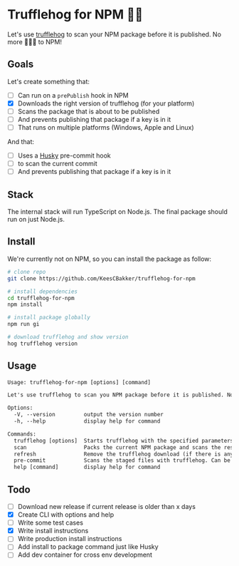 # Trufflehog for NPM 🔑🐷

Let's use <a href="https://github.com/trufflesecurity/trufflehog">trufflehog</a> to scan your NPM package before it is published. No more 🔑🔑🔑 to NPM!

## Goals

Let's create something that:

- [ ] Can run on a `prePublish` hook in NPM
- [x] Downloads the right version of trufflehog (for your platform)
- [ ] Scans the package that is about to be published
- [ ] And prevents publishing that package if a key is in it
- [ ] That runs on multiple platforms (Windows, Apple and Linux)

And that:

- [ ] Uses a <a href="https://www.npmjs.com/package/husky">Husky</a> pre-commit hook
- [ ] to scan the current commit
- [ ] And prevents publishing that package if a key is in it

## Stack

The internal stack will run TypeScript on Node.js. The final package should run on just Node.js.

## Install

We're currently not on NPM, so you can install the package as follow:

```sh
# clone repo
git clone https://github.com/KeesCBakker/trufflehog-for-npm

# install dependencies
cd trufflehog-for-npm
npm install

# install package globally
npm run gi

# download trufflehog and show version
hog trufflehog version

```

## Usage

```txt
Usage: trufflehog-for-npm [options] [command]

Let's use trufflehog to scan you NPM package before it is published. No more 🔑🔑🔑 to NPM!

Options:
  -V, --version         output the version number
  -h, --help            display help for command

Commands:
  trufflehog [options]  Starts trufflehog with the specified parameters. If trufflehog is not in your path, it will be downloaded.
  scan                  Packs the current NPM package and scans the result with trufflehog.
  refresh               Remove the trufflehog download (if there is any) and downloads the latest version.
  pre-commit            Scans the staged files with trufflehog. Can be used in a pre-commit hook.
  help [command]        display help for command
```

## Todo

- [ ] Download new release if current release is older than x days
- [x] Create CLI with options and help
- [ ] Write some test cases
- [x] Write install instructions
- [ ] Write production install instructions
- [ ] Add install to package command just like Husky
- [ ] Add dev container for cross env development
